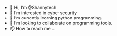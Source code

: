 - 👋 Hi, I’m @Shannytech
- 👀 I’m interested in cyber security
- 🌱 I’m currently learning python programming.
- 💞️ I’m looking to collaborate on programming tools.
- 📫 How to reach me ...

<!---
Shannytech/Shannytech is a ✨ special ✨ repository because its `README.md` (this file) appears on your GitHub profile.
You can click the Preview link to take a look at your changes.
--->
